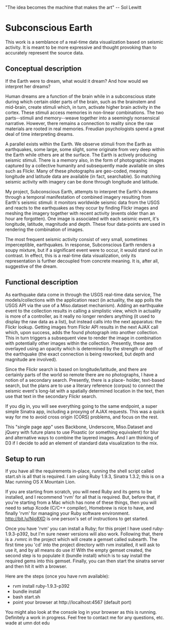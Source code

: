 
"The idea becomes the machine that makes the art"
                         -- Sol Lewitt


Subconscious Earth
==================

This work is a semblance of a real-time data visualization based
on seismic activity. It is meant to be more expressive and thought
provoking than to accurately represent the source data.

Conceptual description
----------------------

If the Earth were to dream, what would it dream? And how would we
interpret her dreams?

Human dreams are a function of the brain while in a subconscious
state during which certain older parts of the brain, such as the
brainstem and mid-brain, create stimuli which, in turn, activate
higher brain activity in the cortex. These stimuli access memories
in non-linear combinations. The two parts--stimuli and memory--weave
together into a seemingly nonsensical narrative. However, there
remains a connection to reality since the raw materials are rooted
in real memories. Freudian psychologists spend a great deal of time
interpreting dreams.

A parallel exists within the Earth. We observe stimuli from the
Earth as earthquakes, some large, some slight, some originate from
very deep within the Earth while others are at the surface. The
Earth is actively producing seismic stimuli. There is a memory also,
in the form of photographic images captured by a collective humanity
and subsequently made available on sites such as Flickr. Many of
these photographs are geo-coded, meaning longitude and latitude
data are available (in fact, searchable). So matching seismic
activity with imagery can be done through longitude and latitude.

My project, Subconscious Earth, attempts to interpret the Earth's
dreams through a temporal manifestation of combined imagery resulting
from Earth's seismic stimuli: it monitors worldwide seismic data
from the USGS and reacts to the earthquakes as they occur by finding
Flickr images and meshing the imagery together with recent activity
(events older than an hour are forgotten). One image is associated
with each seismic event, it's longitude, latitude, magnitude and
depth. These four data-points are used in rendering the combination
of images.

The most frequent seismic activity consist of very small, sometimes
imperceptible, earthquakes. In response, Subconscious Earth renders
a soupy mixture, but if a significant event were to occur, it would
stand out in contrast. In effect, this is a real-time data
visualization, only its representation is further decoupled from
concrete meaning. It is, after all, suggestive of the dream.

Functional description
----------------------

As earthquake data come in through the USGS real-time data service,
The models/collections with the application react (in actuality,
the app polls the USGS API via the use of a Miso.dataset mechanism).
Adding an earthquake event to the collection results in calling a
simplistic view, which in actuality is more of a controller, as it
really no longer renders anything (it used to display the raw data
as a list), but instead calls into the next apparatus: the Flickr
lookup. Getting images from Flickr API results in the next AJAX
call which, upon success, adds the found photograph into another
collection. This in turn triggers a subsequent view to render the
image in combination with potentially other images within the
collection. Presently, these are overlayed using an opacity which
is determined by the strength or depth of the earthquake (the exact
connection is being reworked, but depth and magnitude are involved).

Since the Flickr search is based on longitude/latitude, and there
are certainly parts of the world so remote there are no photographs,
I have a notion of a secondary search. Presently, there is a place-
holder, text-based search, but the plans are to use a literary
reference (corpus) to connect the seismic event's long-lat with a
spatially determined location in the text, then use that text in
the secondary Flickr search.

If you dig in, you will see everything going to the same endpoint,
a super simple Sinatra app, including a proxying of AJAX requests.
This was a quick way for me to avoid cross origin (CORS) problems,
and focus on the rest.

This "single page app" uses Backbone, Underscore, Miso.Dataset and
jQuery with future plans to use Pixastic (or something equivalent)
for blur and alternative ways to combine the layered images. And
I am thinking of D3 if I decide to add an element of standard data
visualization to the mix.

Setup to run
------------

If you have all the requirements in-place, running the shell script
called start.sh is all that is required. I am using Ruby 1.9.3,
Sinatra 1.3.2; this is on a Mac running OS X Mountain Lion.

If you are starting from scratch, you will need Ruby and its gems
to be installed, and I recommend 'rvm' for all that is required.
But, before that, if you're starting from a Mac which has none of
these things, then you will need to setup Xcode (C/C++ compiler),
Homebrew is nice to have, and finally 'rvm' for managing your Ruby
software environment. http://bit.ly/Njo8XD is one person's set of
instructions to get started.

Once you have 'rvm' you can install a Ruby; for this projet I have
used ruby-1.9.3-p392, but I'm sure newer versions will also work.
Following that, there is a .rvmrc in the project which will create
a gemset called subearth. The first time you 'cd' into the project
directory with rvm installed, it will ask to use it, and by all
means do use it! With the empty gemset created, the second step
is to populate it (bundle install) which is to say install the
required gems into this gemset. Finally, you can then start the
sinatra server and then hit it with a browser.

Here are the steps (once you have rvm available):
* rvm install ruby-1.9.3-p392
* bundle install
* bash start.sh
* point your browser at http://localhost:4567 (default port)

You might also look at the console log in your browser as this
is running. Definitely a work in progress. Feel free to contact
me for any questions, etc.  wade at umn dot edu

